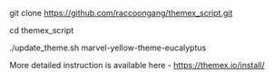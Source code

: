 git clone https://github.com/raccoongang/themex_script.git

cd themex_script

./update_theme.sh marvel-yellow-theme-eucalyptus ​


More detailed instruction is available here - https://themex.io/install/
